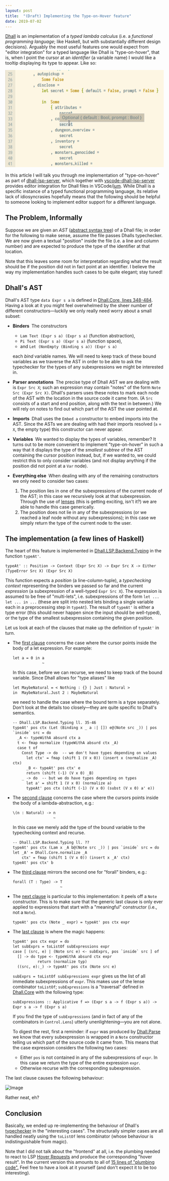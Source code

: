 ```yaml
---
layout: post
title:  "(Draft) Implementing the Type-on-Hover feature"
date: 2019-07-02
---
```


[Dhall](https://dhall-lang.org/) is an implementation of a _typed lambda calculus_ (i.e. a _functional programming language_; like Haskell, but with substantially different design decisions). Arguably the most useful features one would expect from "editor integration" for a typed language like Dhall is "type-on-hover", that is, when I point the cursor at an _identifier_ (a variable name) I would like a tooltip displaying its type to appear. Like so:

![Image](/images/hover-type-intro.png)

In this article I will talk you through me implementation of "type-on-hover" as part of [dhall-lsp-server](https://github.com/dhall-lang/dhall-haskell/tree/master/dhall-lsp-server), which together with [vscode-dhall-lsp-server](https://github.com/PanAeon/vscode-dhall-lsp-server) provides editor integration for Dhall files in VSCode/[ium](https://vscodium.com/). While Dhall is a specific instance of a typed functional programming language, its relative lack of idiosyncrasies hopefully means that the following should be helpful to someone looking to implement editor support for a different language.

## The Problem, Informally
Suppose we are given an _AST_ ([abstract syntax tree](https://en.wikipedia.org/wiki/Abstract_syntax_tree)) of a Dhall file; in order for the following to make sense, assume the file passes Dhalls typechecker. We are now given a textual "position" inside the file (i.e. a line and column number) and are expected to produce the type of the identifier at that location.

Note that this leaves some room for interpretation regarding what the result should be if the position did not in fact point at an identifier. I believe the way my implementation handles such cases to be quite elegant; stay tuned!

## Dhall's AST
Dhall's AST type `data Expr s a` is defined in [Dhall.Core, lines 348-484](https://github.com/dhall-lang/dhall-haskell/blob/3a120d277f62fe83f8d9b35f14e3c93b9a6076cf/dhall/src/Dhall/Core.hs#L348-L484). Having a look at it you might feel overwhelmed by the sheer number of different constructors&mdash;luckily we only really need worry about a small subset:

- __Binders&nbsp;__ The constructors
  - `Lam Text (Expr s a) (Expr s a)` (function abstraction),
  - `Pi Text (Expr s a) (Expr s a)` (function space),
  - and `Let (NonEmpty (Binding s a)) (Expr s a)`

  each _bind_ variable names. We will need to keep track of these bound variables as we traverse the AST in order to be able to ask the typechecker for the types of any subexpressions we might be interested in.

- __Parser annotations&nbsp;__ The precise type of Dhall AST we are dealing with is `Expr Src X`; such an expression may contain "notes" of the form `Note Src (Expr Src X)`. Dhall's parsers uses these notes to mark each node of the AST with the location in the source code it came from. (A `Src` consists of a start and end position, along with the text in between.) We will rely on notes to find out which part of the AST the user pointed at.

- __Imports&nbsp;__ Dhall uses the `Embed a` constructor to embed imports into the AST. Since the ASTs we are dealing with had their imports resolved (`a` = `X`, the empty type) this constructor can never appear.

- __Variables&nbsp;__ We wanted to display the types of variables, remember? It turns out to be more convenient to implement "type-on-hover" in such a way that it displays the type of the _smallest subtree_ of the AST containing the cursor position instead, but, if we wanted to, we could restrict this to only consider variables (and not display anything if the position did not point at a `Var` node).

- __Everything else&nbsp;__ When dealing with any of the remaining constructors we only need to consider two cases:
  1. The position lies in one of the subexpressions of the current node of the AST; in this case we recursively look at that subexpression. Through the use of [lenses]() (this is getting exciting, isn't it?) we are able to handle this case generically.
  2. The position does not lie in any of the subexpressions (or we reached a leaf node without any subexpressions); in this case we simply return the type of the current node to the user.

## The implementation (a few lines of Haskell)
The heart of this feature is implemented in [Dhall.LSP.Backend.Typing](https://github.com/dhall-lang/dhall-haskell/blob/8995efe69233d36fccea4f14df28a2b073e9390b/dhall-lsp-server/src/Dhall/LSP/Backend/Typing.hs#L32-L65) in the function `typeAt'`.
```
typeAt' :: Position -> Context (Expr Src X) -> Expr Src X -> Either (TypeError Src X) (Expr Src X)
````
This function expects a _position_ (a line-column-tuple), a _typechecking context_ representing the binders we passed so far and the current _expression_ (a subexpression of a well-typed `Expr Src X`). The expression is assumed to be free of "multi-lets", i.e. subexpressions of the form `let ... let ... in ...` (these are split into nested lets binding a single variable each in a preprocessing step in `typeAt`). The result of `typeAt'` is either a type error (this should never happen since the input should be well-typed), or the type of the smallest subexpression containing the given position.

Let us look at each of the clauses that make up the definition of `typeAt'` in turn.

- The [first clause](https://github.com/dhall-lang/dhall-haskell/blob/8995efe69233d36fccea4f14df28a2b073e9390b/dhall-lsp-server/src/Dhall/LSP/Backend/Typing.hs#L34-L44) concerns the case where the cursor points inside the body of a let expression. For example:
  ```
  let a = 0 in a
               ~
  ```
  In this case, before we can recurse, we need to keep track of the bound variable. Since Dhall allows for "type aliases" like
  ```
  let MaybeNatural = < Nothing : {} | Just : Natural >
  in  MaybeNatural.Just 2 : MaybeNatural
  ```
  we need to handle the case where the bound term is a type separately. Don't look at the details too closely&mdash;they are quite specific to Dhall's semantics.
  ```
  -- Dhall.LSP.Backend.Typing ll. 35-46
  typeAt' pos ctx (Let (Binding x _ a :| []) e@(Note src _)) | pos `inside` src = do
    _A <- typeWithA absurd ctx a
    t <- fmap normalize (typeWithA absurd ctx _A)
    case t of
      Const Type -> do  -- we don't have types depending on values
        let ctx' = fmap (shift 1 (V x 0)) (insert x (normalize _A) ctx)
        _B <- typeAt' pos ctx' e
        return (shift (-1) (V x 0) _B)
      _ -> do  -- but we do have types depending on types
        let a' = shift 1 (V x 0) (normalize a)
        typeAt' pos ctx (shift (-1) (V x 0) (subst (V x 0) a' e))
  ```

- The [second clause](https://github.com/dhall-lang/dhall-haskell/blob/8995efe69233d36fccea4f14df28a2b073e9390b/dhall-lsp-server/src/Dhall/LSP/Backend/Typing.hs#L46-L49) concerns the case where the cursors points inside the body of a lambda-abstraction, e.g.:
  ```
  \(n : Natural) -> n
                    ~
  ```
  In this case we merely add the type of the bound variable to the typechecking context and recurse.
  ```
  -- Dhall.LSP.Backend.Typing ll. ??
  typeAt' pos ctx (Lam x _A b@(Note src _)) | pos `inside` src = do
  let _A' = Dhall.Core.normalize _A
      ctx' = fmap (shift 1 (V x 0)) (insert x _A' ctx)
  typeAt' pos ctx' b
  ```

- The [third clause](https://github.com/dhall-lang/dhall-haskell/blob/8995efe69233d36fccea4f14df28a2b073e9390b/dhall-lsp-server/src/Dhall/LSP/Backend/Typing.hs#L51-L54) mirrors the second one for "forall" binders, e.g.:
  ```
  forall (T : Type) -> T
                       ~
  ```

- The [next clause](https://github.com/dhall-lang/dhall-haskell/blob/8995efe69233d36fccea4f14df28a2b073e9390b/dhall-lsp-server/src/Dhall/LSP/Backend/Typing.hs#L57) is particular to this implementation: it peels off a `Note` constructor. This is to make sure that the generic last clause is only ever applied to expressions that start with a "meaningful" constructor (i.e., not a `Note`).
  ```
  typeAt' pos ctx (Note _ expr) = typeAt' pos ctx expr
  ```

- The [last clause](https://github.com/dhall-lang/dhall-haskell/blob/8995efe69233d36fccea4f14df28a2b073e9390b/dhall-lsp-server/src/Dhall/LSP/Backend/Typing.hs#L60-L65) is where the magic happens:
  ```
  typeAt' pos ctx expr = do
  let subExprs = toListOf subExpressions expr
  case [ (src, e) | (Note src e) <- subExprs, pos `inside` src ] of
    [] -> do type <- typeWithA absurd ctx expr
             return (normalize typ)
    ((src, e):_) -> typeAt' pos ctx (Note src e)
  ```
  `subExprs = toListOf subExpressions expr` gives us the list of all immediate subexpressions of `expr`. This makes use of the lense combinator `toListOf`; `subExpressions` is a "traversal" defined in [Dhall.Core]() with the following type:
  ```
  subExpressions :: Applicative f => (Expr s a -> f (Expr s a)) -> Expr s a -> f (Expr s a)
  ```
  If you find the type of `subExpressions` (and in fact of any of the combinators in `Control.Lens`) utterly unenlightening&mdash;you are not alone.

  To digest the rest, first a reminder: if `expr` was produced by [Dhall.Parse]() we know that every subexpression is wrapped in a `Note` constructor telling us which part of the source code it came from. This means that the case expression considers the following two cases:
  - Either `pos` is not contained in any of the subexpressions of `expr`. In this case we return the type of the entire expression `expr`.
  - Otherwise recurse with the corresponding subexpression.

The last clause causes the following behaviour:

![Image](/images/type-hover-lambda.png)

Rather neat, eh?

## Conclusion
Basically, we ended up re-implementing the behaviour of Dhall's [typechecker](https://github.com/dhall-lang/dhall-haskell/blob/8995efe69233d36fccea4f14df28a2b073e9390b/dhall/src/Dhall/TypeCheck.hs#L100-L846) in the "interesting cases". The structurally simpler cases are all handled neatly using the `toListOf` lens combinator (whose behaviour is indistinguishable from magic).

Note that I did not talk about the "frontend" at all, i.e. the plumbing needed to react to LSP [Hover Requests](https://microsoft.github.io/language-server-protocol/specification#textDocument_hover) and produce the corresponding "hover result". In the current version this amounts to all of [15 lines of "plumbing code".](https://github.com/dhall-lang/dhall-haskell/blob/3a120d277f62fe83f8d9b35f14e3c93b9a6076cf/dhall-lsp-server/src/Dhall/LSP/Handlers.hs#L160-L175) Feel free to have a look at it yourself (and don't expect it to be too interesting).
